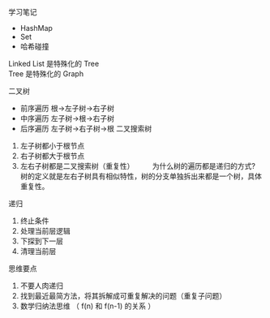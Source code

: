 学习笔记
+ HashMap
+ Set
+ 哈希碰撞
  
Linked List 是特殊化的 Tree  
Tree 是特殊化的 Graph  
  
二叉树  
+ 前序遍历 根->左子树->右子树
+ 中序遍历 左子树->根->右子树
+ 后序遍历 左子树->右子树->根
二叉搜索树
1. 左子树都小于根节点
2. 右子树都大于根节点
3. 左右子树都是二叉搜索树（重复性）
　　
为什么树的遍历都是递归的方式?　　
树的定义就是左右子树具有相似特性，树的分支单独拆出来都是一个树，具体重复性。  
  
递归  
1. 终止条件
2. 处理当前层逻辑
3. 下探到下一层
4. 清理当前层
  
思维要点  
1. 不要人肉递归
2. 找到最近最简方法，将其拆解成可重复解决的问题（重复子问题）
3. 数学归纳法思维 （ f(n) 和 f(n-1) 的关系 ）  
  
